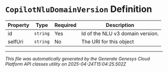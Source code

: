 # `CopilotNluDomainVersion` Definition

| Property | Type | Required | Description |
|----------|------|----------|-------------|
| id | `string` | Yes | Id of the NLU v3 domain version. |
| selfUri | `string` | No | The URI for this object |

---

*This file was automatically generated by the Generate Genesys Cloud Platform API classes utility on 2025-04-24T15:04:25.502Z*
